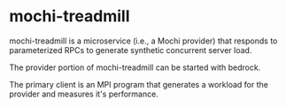 # mochi-treadmill

mochi-treadmill is a microservice (i.e., a Mochi provider) that responds to
parameterized RPCs to generate synthetic concurrent server load.

The provider portion of mochi-treadmill can be started with bedrock.

The primary client is an MPI program that generates a workload for the
provider and measures it's performance.

